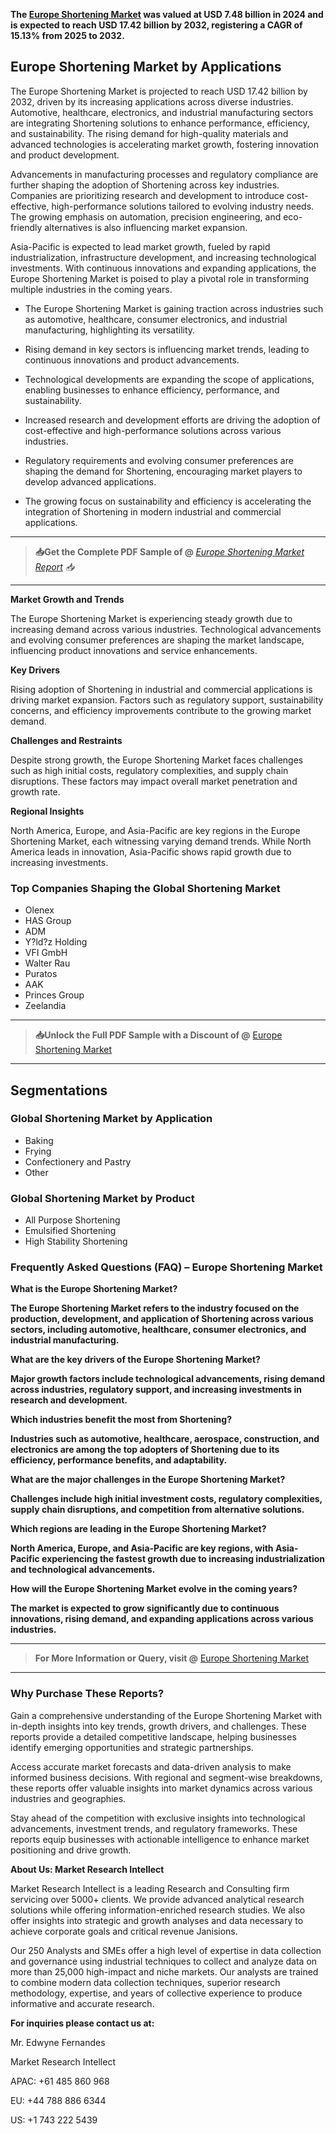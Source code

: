 <p><strong>The <a href="https://www.marketresearchintellect.com/download-sample/?rid=283086&amp;utm_source=Pulse-April-Europe&amp;utm_medium=852">Europe Shortening Market</a> was valued at USD 7.48 billion in 2024 and is expected to reach USD 17.42 billion by 2032, registering a CAGR of 15.13% from 2025 to 2032.</strong></p><h2>Europe Shortening Market by Applications&nbsp;</h2><p><p>The Europe Shortening Market is projected to reach USD 17.42 billion by 2032, driven by its increasing applications across diverse industries. Automotive, healthcare, electronics, and industrial manufacturing sectors are integrating Shortening solutions to enhance performance, efficiency, and sustainability. The rising demand for high-quality materials and advanced technologies is accelerating market growth, fostering innovation and product development.</p><p>Advancements in manufacturing processes and regulatory compliance are further shaping the adoption of Shortening across key industries. Companies are prioritizing research and development to introduce cost-effective, high-performance solutions tailored to evolving industry needs. The growing emphasis on automation, precision engineering, and eco-friendly alternatives is also influencing market expansion.</p><p>Asia-Pacific is expected to lead market growth, fueled by rapid industrialization, infrastructure development, and increasing technological investments. With continuous innovations and expanding applications, the Europe Shortening Market is poised to play a pivotal role in transforming multiple industries in the coming years.</p></p><ul><li><p>The Europe Shortening Market is gaining traction across industries such as automotive, healthcare, consumer electronics, and industrial manufacturing, highlighting its versatility.</p></li><li><p>Rising demand in key sectors is influencing market trends, leading to continuous innovations and product advancements.</p></li><li><p>Technological developments are expanding the scope of applications, enabling businesses to enhance efficiency, performance, and sustainability.</p></li><li><p>Increased research and development efforts are driving the adoption of cost-effective and high-performance solutions across various industries.</p></li><li><p>Regulatory requirements and evolving consumer preferences are shaping the demand for Shortening, encouraging market players to develop advanced applications.</p></li><li><p>The growing focus on sustainability and efficiency is accelerating the integration of Shortening in modern industrial and commercial applications.</p></li></ul><hr /><blockquote><p><strong><span class="font-[700]">📥Get the Complete PDF Sample of @ </span></strong><em><span class="font-[700]"><a href="https://www.marketresearchintellect.com/download-sample/?rid=283086&amp;utm_source=Pulse-April-Europe&amp;utm_medium=852" target="_blank" data-tracking-control-name="article-ssr-frontend-pulse_little-text-block" data-tracking-will-navigate="" data-test-link="">Europe Shortening Market Report</a>&nbsp;📥</span></em></p></blockquote><hr /><p class="" data-start="77" data-end="360"><strong data-start="77" data-end="105">Market Growth and Trends</strong></p><p class="" data-start="77" data-end="360">The Europe Shortening Market is experiencing steady growth due to increasing demand across various industries. Technological advancements and evolving consumer preferences are shaping the market landscape, influencing product innovations and service enhancements.</p><p class="" data-start="362" data-end="606"><strong data-start="362" data-end="377">Key Drivers</strong></p><p class="" data-start="362" data-end="606">Rising adoption of Shortening in industrial and commercial applications is driving market expansion. Factors such as regulatory support, sustainability concerns, and efficiency improvements contribute to the growing market demand.</p><p class="" data-start="608" data-end="849"><strong data-start="608" data-end="637">Challenges and Restraints</strong></p><p class="" data-start="608" data-end="849">Despite strong growth, the Europe Shortening Market faces challenges such as high initial costs, regulatory complexities, and supply chain disruptions. These factors may impact overall market penetration and growth rate.</p><p class="" data-start="851" data-end="1095"><strong data-start="851" data-end="872">Regional Insights</strong></p><p class="" data-start="851" data-end="1095">North America, Europe, and Asia-Pacific are key regions in the Europe Shortening Market, each witnessing varying demand trends. While North America leads in innovation, Asia-Pacific shows rapid growth due to increasing investments.</p><p><h3>Top Companies Shaping the Global Shortening Market </h3><ul><li>Olenex</li><li>HAS Group</li><li>ADM</li><li>Y?ld?z Holding</li><li>VFI GmbH</li><li>Walter Rau</li><li>Puratos</li><li>AAK</li><li>Princes Group</li><li>Zeelandia</li></ul></p><hr /><blockquote><p><strong>📥Unlock the Full PDF Sample with a Discount of @</strong> <a href="https://www.marketresearchintellect.com/ask-for-discount/?rid=283086&amp;utm_source=Pulse-April-Europe&amp;utm_medium=852">Europe Shortening Market</a></p></blockquote><hr /><p><h2>Segmentations</h2><h3>Global Shortening Market by Application</h3><ul><li>Baking</li><li>Frying</li><li>Confectionery and Pastry</li><li>Other</li></ul><h3>Global Shortening Market by Product</h3><ul><li>All Purpose Shortening</li><li>Emulsified Shortening</li><li>High Stability Shortening</li></ul></p><h3><strong>Frequently Asked Questions (FAQ) &ndash; Europe Shortening Market</strong></h3><p><strong>What is the Europe Shortening Market?</strong></p><p><strong>The Europe Shortening Market refers to the industry focused on the production, development, and application of Shortening across various sectors, including automotive, healthcare, consumer electronics, and industrial manufacturing.</strong></p><p><strong>What are the key drivers of the Europe Shortening Market?</strong></p><p><strong>Major growth factors include technological advancements, rising demand across industries, regulatory support, and increasing investments in research and development.</strong></p><p><strong>Which industries benefit the most from Shortening?</strong></p><p><strong>Industries such as automotive, healthcare, aerospace, construction, and electronics are among the top adopters of Shortening due to its efficiency, performance benefits, and adaptability.</strong></p><p><strong>What are the major challenges in the Europe Shortening Market?</strong></p><p><strong>Challenges include high initial investment costs, regulatory complexities, supply chain disruptions, and competition from alternative solutions.</strong></p><p><strong>Which regions are leading in the Europe Shortening Market?</strong></p><p><strong>North America, Europe, and Asia-Pacific are key regions, with Asia-Pacific experiencing the fastest growth due to increasing industrialization and technological advancements.</strong></p><p><strong>How will the Europe Shortening Market evolve in the coming years?</strong></p><p><strong>The market is expected to grow significantly due to continuous innovations, rising demand, and expanding applications across various industries.</strong></p><hr /><blockquote><p><span class="font-[700]"><strong>For More Information or Query, visit&nbsp;@</strong>&nbsp;</span><span class="font-[700]"><a href="https://www.marketresearchintellect.com/product/global-shortening-market-size-and-forecast/?utm_source=Linkedin&utm_medium=852" target="_blank" data-tracking-control-name="article-ssr-frontend-pulse_little-text-block" data-tracking-will-navigate="" data-test-link="">Europe Shortening Market</a></span></p></blockquote><hr /><h3><strong data-start="0" data-end="31">Why Purchase These Reports?</strong></h3><p class="" data-start="35" data-end="297">Gain a comprehensive understanding of the Europe Shortening Market with in-depth insights into key trends, growth drivers, and challenges. These reports provide a detailed competitive landscape, helping businesses identify emerging opportunities and strategic partnerships.</p><p class="" data-start="299" data-end="540">Access accurate market forecasts and data-driven analysis to make informed business decisions. With regional and segment-wise breakdowns, these reports offer valuable insights into market dynamics across various industries and geographies.</p><p class="" data-start="542" data-end="784">Stay ahead of the competition with exclusive insights into technological advancements, investment trends, and regulatory frameworks. These reports equip businesses with actionable intelligence to enhance market positioning and drive growth.</p><p><strong><span class="font-[700]">About Us: Market Research Intellect</span></strong></p><p><span class="">Market Research Intellect is a leading Research and Consulting firm servicing over 5000+ clients. We provide advanced analytical research solutions while offering information-enriched research studies.&nbsp;</span>We also offer insights into strategic and growth analyses and data necessary to achieve corporate goals and critical revenue Janisions.</p><p><span class="">Our 250 Analysts and SMEs offer a high level of expertise in data collection and governance using industrial techniques to collect and analyze data on more than 25,000 high-impact and niche markets. Our analysts are trained to combine modern data collection techniques, superior research methodology, expertise, and years of collective experience to produce informative and accurate research.</span></p><p><strong>For inquiries please contact us at:</strong></p><p>Mr. Edwyne Fernandes</p><p>Market Research Intellect</p><p>APAC: +61 485 860 968</p><p>EU: +44 788 886 6344</p><p>US: +1 743 222 5439</p>